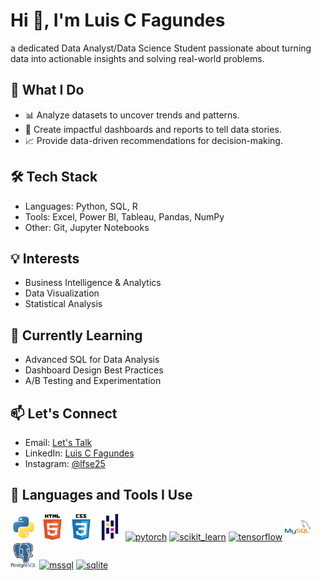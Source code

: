 <h1>Hi 👋, I'm Luis C Fagundes</h1>
<p>a dedicated Data Analyst/Data Science Student passionate about turning data into actionable insights and solving real-world problems.</p>
<h2>🌟 What I Do</h2>
<ul>
<li>📊 Analyze datasets to uncover trends and patterns.</li>
<li>📑 Create impactful dashboards and reports to tell data stories.</li>
<li>📈 Provide data-driven recommendations for decision-making.</li>
</ul>
<h2>🛠️ Tech Stack</h2>
<ul>
<li>Languages: Python, SQL, R</li>
<li>Tools: Excel, Power BI, Tableau, Pandas, NumPy</li>
<li>Other: Git, Jupyter Notebooks</li>
</ul>
<h2>💡 Interests</h2>
<ul>
<li>Business Intelligence & Analytics</li>
<li>Data Visualization</li>
<li>Statistical Analysis</li>
</ul>
<h2>🌱 Currently Learning</h2>
<ul>
<li>Advanced SQL for Data Analysis</li>
<li>Dashboard Design Best Practices</li>
<li>A/B Testing and Experimentation</li>
</ul>
<h2>📫 Let's Connect</h2>
<ul>
<li>Email: <a href="mailto:lcfagundes@outlook.com">Let's Talk</a></li> 
<li>LinkedIn: <a href="https://www.linkedin.com/in/luis-c-fagundes-b0a223306/">Luis C Fagundes</a></li>
<li>Instagram: <a href="https://www.instagram.com/lfse25">@lfse25</a></li>
</ul>
<h2>🚀 Languages and Tools I Use</h2>
<p><a target="_blank" href="https://raw.githubusercontent.com/devicons/devicon/master/icons/python/python-original.svg" style="display: inline-block;"><img src="https://raw.githubusercontent.com/devicons/devicon/master/icons/python/python-original.svg" alt="python" width="42" height="42" /></a>
<a target="_blank" href="https://raw.githubusercontent.com/devicons/devicon/master/icons/html5/html5-original-wordmark.svg" style="display: inline-block;"><img src="https://raw.githubusercontent.com/devicons/devicon/master/icons/html5/html5-original-wordmark.svg" alt="html5" width="42" height="42" /></a>
<a target="_blank" href="https://raw.githubusercontent.com/devicons/devicon/master/icons/css3/css3-original-wordmark.svg" style="display: inline-block;"><img src="https://raw.githubusercontent.com/devicons/devicon/master/icons/css3/css3-original-wordmark.svg" alt="css3" width="42" height="42" /></a>
<a target="_blank" href="https://raw.githubusercontent.com/devicons/devicon/2ae2a900d2f041da66e950e4d48052658d850630/icons/pandas/pandas-original.svg" style="display: inline-block;"><img src="https://raw.githubusercontent.com/devicons/devicon/2ae2a900d2f041da66e950e4d48052658d850630/icons/pandas/pandas-original.svg" alt="pandas" width="42" height="42" /></a>
<a target="_blank" href="https://www.vectorlogo.zone/logos/pytorch/pytorch-icon.svg" style="display: inline-block;"><img src="https://www.vectorlogo.zone/logos/pytorch/pytorch-icon.svg" alt="pytorch" width="42" height="42" /></a>
<a target="_blank" href="https://upload.wikimedia.org/wikipedia/commons/0/05/Scikit_learn_logo_small.svg" style="display: inline-block;"><img src="https://upload.wikimedia.org/wikipedia/commons/0/05/Scikit_learn_logo_small.svg" alt="scikit_learn" width="42" height="42" /></a>
<a target="_blank" href="https://www.vectorlogo.zone/logos/tensorflow/tensorflow-icon.svg" style="display: inline-block;"><img src="https://www.vectorlogo.zone/logos/tensorflow/tensorflow-icon.svg" alt="tensorflow" width="42" height="42" /></a>
<a target="_blank" href="https://raw.githubusercontent.com/devicons/devicon/master/icons/mysql/mysql-original-wordmark.svg" style="display: inline-block;"><img src="https://raw.githubusercontent.com/devicons/devicon/master/icons/mysql/mysql-original-wordmark.svg" alt="mysql" width="42" height="42" /></a>
<a target="_blank" href="https://raw.githubusercontent.com/devicons/devicon/master/icons/postgresql/postgresql-original-wordmark.svg" style="display: inline-block;"><img src="https://raw.githubusercontent.com/devicons/devicon/master/icons/postgresql/postgresql-original-wordmark.svg" alt="postgresql" width="42" height="42" /></a>
<a target="_blank" href="https://www.svgrepo.com/show/303229/microsoft-sql-server-logo.svg" style="display: inline-block;"><img src="https://www.svgrepo.com/show/303229/microsoft-sql-server-logo.svg" alt="mssql" width="42" height="42" /></a>
<a target="_blank" href="https://www.vectorlogo.zone/logos/sqlite/sqlite-icon.svg" style="display: inline-block;"><img src="https://www.vectorlogo.zone/logos/sqlite/sqlite-icon.svg" alt="sqlite" width="42" height="42" /></a></p>
